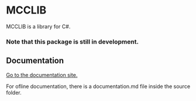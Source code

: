 # MCCLIB
MCCLIB is a library for C#.

### Note that this package is still in development.

## Documentation



[Go to the documentation site.](https://moo-cow-news.github.io/web.MCCLIB/)

For ofline documentation, there is a documentation.md file inside the source folder.


